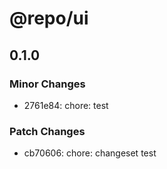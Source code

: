 # @repo/ui

## 0.1.0

### Minor Changes

- 2761e84: chore: test

### Patch Changes

- cb70606: chore: changeset test
